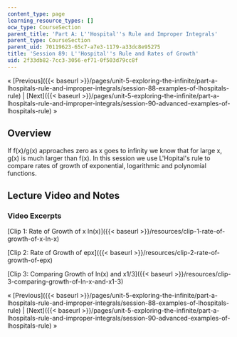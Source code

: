 ```yaml
---
content_type: page
learning_resource_types: []
ocw_type: CourseSection
parent_title: 'Part A: L''Hospital''s Rule and Improper Integrals'
parent_type: CourseSection
parent_uid: 70119623-65c7-a7e3-1179-a33dc8e95275
title: 'Session 89: L''Hospital''s Rule and Rates of Growth'
uid: 2f33db82-7cc3-3056-ef71-0f503d79cc8f
---
```


« [Previous]({{< baseurl >}}/pages/unit-5-exploring-the-infinite/part-a-lhospitals-rule-and-improper-integrals/session-88-examples-of-lhospitals-rule) | [Next]({{< baseurl >}}/pages/unit-5-exploring-the-infinite/part-a-lhospitals-rule-and-improper-integrals/session-90-advanced-examples-of-lhospitals-rule) »

Overview
--------

If f(x)/g(x) approaches zero as x goes to infinity we know that for large x, g(x) is much larger than f(x). In this session we use L'Hopital's rule to compare rates of growth of exponential, logarithmic and polynomial functions.

Lecture Video and Notes
-----------------------

### Video Excerpts

[Clip 1: Rate of Growth of x ln(x)]({{< baseurl >}}/resources/clip-1-rate-of-growth-of-x-ln-x)

[Clip 2: Rate of Growth of epx]({{< baseurl >}}/resources/clip-2-rate-of-growth-of-epx)

[Clip 3: Comparing Growth of ln(x) and x1/3]({{< baseurl >}}/resources/clip-3-comparing-growth-of-ln-x-and-x1-3)

« [Previous]({{< baseurl >}}/pages/unit-5-exploring-the-infinite/part-a-lhospitals-rule-and-improper-integrals/session-88-examples-of-lhospitals-rule) | [Next]({{< baseurl >}}/pages/unit-5-exploring-the-infinite/part-a-lhospitals-rule-and-improper-integrals/session-90-advanced-examples-of-lhospitals-rule) »